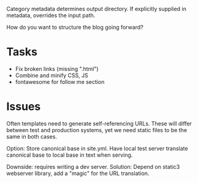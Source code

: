
Category metadata determines output directory. If explicitly supplied in
metadata, overrides the input path.

How do you want to structure the blog going forward?

Tasks
====================
* Fix broken links (missing ".html")
* Combine and minify CSS, JS
* fontawesome for follow me section

Issues
=============================================================================
Often templates need to generate self-referencing URLs. These will differ
between test and production systems, yet we need static files to be the same
in both cases.

Option:
Store canonical base in site.yml. Have local test server translate canonical
base to local base in text when serving.

Downside: requires writing a dev server.
Solution: Depend on static3 webserver library, add a "magic" for the URL
translation.
